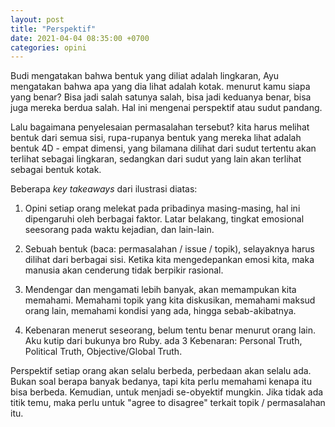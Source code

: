 ```yaml
---
layout: post
title: "Perspektif"
date: 2021-04-04 08:35:00 +0700
categories: opini
---
```


Budi mengatakan bahwa bentuk yang diliat adalah lingkaran, Ayu mengatakan bahwa apa yang dia lihat adalah kotak. menurut kamu siapa yang benar? Bisa jadi salah satunya salah, bisa jadi keduanya benar, bisa juga mereka berdua salah. Hal ini mengenai perspektif atau sudut pandang.

Lalu bagaimana penyelesaian permasalahan tersebut? kita harus melihat bentuk dari semua sisi, rupa-rupanya bentuk yang mereka lihat adalah bentuk 4D - empat dimensi, yang bilamana dilihat dari sudut tertentu akan terlihat sebagai lingkaran, sedangkan dari sudut yang lain akan terlihat sebagai bentuk kotak.

Beberapa *key takeaways* dari ilustrasi diatas:

1. Opini setiap orang melekat pada pribadinya masing-masing, hal ini dipengaruhi oleh berbagai faktor. Latar belakang, tingkat emosional seesorang pada waktu kejadian, dan lain-lain.

2. Sebuah bentuk (baca: permasalahan / issue / topik), selayaknya harus dilihat dari berbagai sisi. Ketika kita mengedepankan emosi kita, maka manusia akan cenderung tidak berpikir rasional.

3. Mendengar dan mengamati lebih banyak, akan memampukan kita memahami. Memahami topik yang kita diskusikan, memahami maksud orang lain, memahami kondisi yang ada, hingga sebab-akibatnya.

4. Kebenaran menerut seseorang, belum tentu benar menurut orang lain. Aku kutip dari bukunya bro Ruby. ada 3 Kebenaran: Personal Truth, Political Truth, Objective/Global Truth.

Perspektif setiap orang akan selalu berbeda, perbedaan akan selalu ada. Bukan soal berapa banyak bedanya, tapi kita perlu memahami kenapa itu bisa berbeda. Kemudian, untuk menjadi se-obyektif mungkin. Jika tidak ada titik temu, maka perlu untuk "agree to disagree" terkait topik / permasalahan itu.